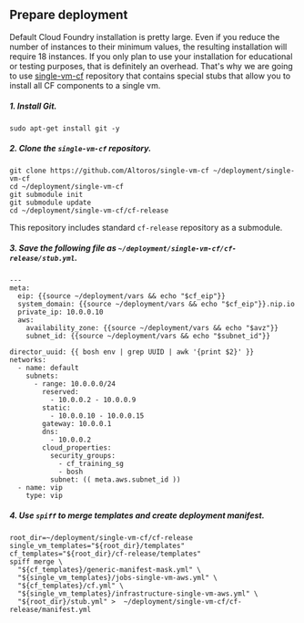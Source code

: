 ## Prepare deployment

Default Cloud Foundry installation is pretty large. Even if you reduce the number of instances to their minimum values, the 
resulting installation will require 18 instances. If you only plan to use your installation for educational or testing purposes, 
that is definitely an overhead. That's why we are going to use [single-vm-cf](https://github.com/Altoros/single-vm-cf) repository 
that contains special stubs that allow you to install all CF components to a single vm.

##### 1. Install Git.
  ```exec
  sudo apt-get install git -y
  ```

##### 2. Clone the `single-vm-cf` repository.
  ```exec
  git clone https://github.com/Altoros/single-vm-cf ~/deployment/single-vm-cf
  cd ~/deployment/single-vm-cf
  git submodule init
  git submodule update
  cd ~/deployment/single-vm-cf/cf-release
  ```
  This repository includes standard `cf-release` repository as a submodule. 

##### 3. Save the following file as `~/deployment/single-vm-cf/cf-release/stub.yml`.
  ```
  ---
  meta:
    eip: {{source ~/deployment/vars && echo "$cf_eip"}} 
    system_domain: {{source ~/deployment/vars && echo "$cf_eip"}}.nip.io
    private_ip: 10.0.0.10
    aws:
      availability_zone: {{source ~/deployment/vars && echo "$avz"}}
      subnet_id: {{source ~/deployment/vars && echo "$subnet_id"}}

  director_uuid: {{ bosh env | grep UUID | awk '{print $2}' }}
  networks:
    - name: default 
      subnets:
        - range: 10.0.0.0/24
          reserved:
            - 10.0.0.2 - 10.0.0.9
          static:
            - 10.0.0.10 - 10.0.0.15
          gateway: 10.0.0.1
          dns:
            - 10.0.0.2
          cloud_properties:
            security_groups:
              - cf_training_sg
              - bosh
            subnet: (( meta.aws.subnet_id ))
    - name: vip
      type: vip
  ```

##### 4. Use `spiff` to merge templates and create deployment manifest.
  
  ```exec
  root_dir=~/deployment/single-vm-cf/cf-release
  single_vm_templates="${root_dir}/templates"
  cf_templates="${root_dir}/cf-release/templates"
  spiff merge \
    "${cf_templates}/generic-manifest-mask.yml" \
    "${single_vm_templates}/jobs-single-vm-aws.yml" \
    "${cf_templates}/cf.yml" \
    "${single_vm_templates}/infrastructure-single-vm-aws.yml" \
    "${root_dir}/stub.yml" >  ~/deployment/single-vm-cf/cf-release/manifest.yml
  ```
